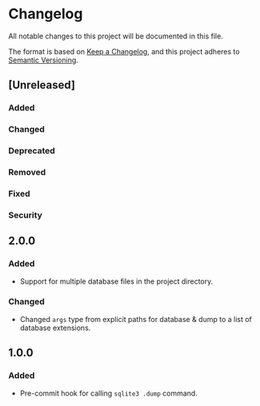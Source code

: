 # Changelog

All notable changes to this project will be documented in this file.

The format is based on [Keep a Changelog](https://keepachangelog.com/en/1.1.0/),
and this project adheres to [Semantic Versioning](https://semver.org/spec/v2.0.0.html).

## [Unreleased]

### Added
### Changed
### Deprecated
### Removed
### Fixed
### Security

## 2.0.0

### Added

- Support for multiple database files in the project directory.

### Changed

- Changed `args` type from explicit paths for database & dump to a list of database extensions.

## 1.0.0

### Added

- Pre-commit hook for calling `sqlite3 .dump` command.
